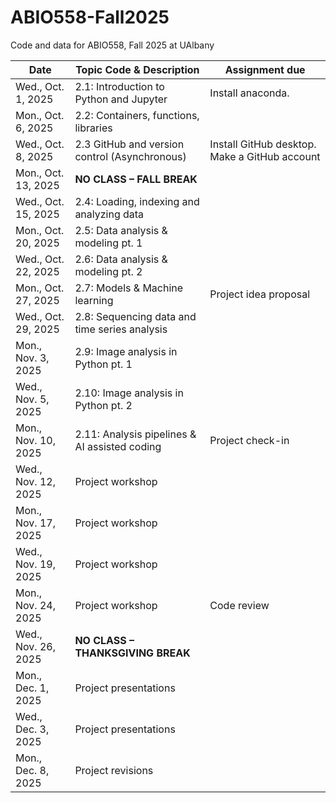 # ABIO558-Fall2025
Code and data for ABIO558, Fall 2025 at UAlbany

| Date               | Topic Code & Description                                | Assignment due |
|--------------------|---------------------------------------------------------|-----------------------------------------------|
| Wed., Oct. 1, 2025 | 2.1: Introduction to Python and Jupyter                 |Install anaconda.          |
| Mon., Oct. 6, 2025 | 2.2: Containers, functions, libraries                   |             |
| Wed., Oct. 8, 2025 | 2.3 GitHub and version control (Asynchronous)           | Install GitHub desktop. Make a GitHub account |
| Mon., Oct. 13, 2025| **NO CLASS – FALL BREAK**                               |             |
| Wed., Oct. 15, 2025| 2.4: Loading, indexing and analyzing data               |             |
| Mon., Oct. 20, 2025| 2.5: Data analysis & modeling pt. 1                     |             |
| Wed., Oct. 22, 2025| 2.6: Data analysis & modeling pt. 2                     |             |
| Mon., Oct. 27, 2025| 2.7: Models & Machine learning                          |Project idea proposal|
| Wed., Oct. 29, 2025| 2.8: Sequencing data and time series analysis           |             |
| Mon., Nov. 3, 2025 | 2.9: Image analysis in Python pt. 1                     |             |
| Wed., Nov. 5, 2025 | 2.10: Image analysis in Python pt. 2                    |             |
| Mon., Nov. 10, 2025| 2.11: Analysis pipelines & AI assisted coding           |Project check-in    |
| Wed., Nov. 12, 2025| Project workshop                                        |             |
| Mon., Nov. 17, 2025| Project workshop                                        |             |
| Wed., Nov. 19, 2025| Project workshop                                        |             |
| Mon., Nov. 24, 2025| Project workshop                                        |Code review  |
| Wed., Nov. 26, 2025| **NO CLASS – THANKSGIVING BREAK**                       |             |
| Mon., Dec. 1, 2025 | Project presentations                                   |             |
| Wed., Dec. 3, 2025 | Project presentations                                   |             |
| Mon., Dec. 8, 2025 | Project revisions                                       |             |
